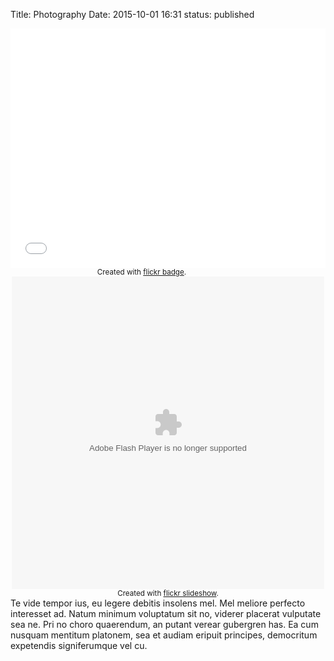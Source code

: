 Title: Photography
Date: 2015-10-01 16:31
status: published


<div style='position: relative; padding-bottom: 76%; height: 0; overflow: hidden;'><iframe id='iframe' src='//flickrit.com/slideshowholder.php?height=75&size=big&userId=46449570@N08&click=true&caption=true&credit=1&trans=1&thumbnails=1&transition=0&layoutType=responsive&sort=0' scrolling='no' frameborder='0'style='width:100%; height:100%; position: absolute; top:0; left:0;' ></iframe></div>

<style type="text/css">
.flickr_badge_image {margin:0px;display:inline;}
.flickr_badge_image img {border: 1px solid #666666 !important; padding:1px; margin:2px;}
#flickr_badge_wrapper {width:420px;text-align:left}
</style><div id="flickr_badge_wrapper"><script type="text/javascript" src="http://www.flickr.com/badge_code_v2.gne?count=10&display=latest&size=t&layout=x&source=user&user=46449570@N08"></script><center><small>Created with <a href="http://www.flickrbadge.com">flickr badge</a>.</small></center></div>

<div style="width:500px;height:500px;text-align:center;margin:auto;" ><object width="500" height="500" classid="clsid:d27cdb6e-ae6d-11cf-96b8-444553540000"  codebase="http://download.macromedia.com/pub/shockwave/cabs/flash/swflash.cab#version=6,0,40,0"> <param name="flashvars" value="offsite=true&amp;lang=en-us&amp;page_show_url=%2Fphotos%2Fdoug_from_the_uk%2Fshow&amp;page_show_back_url=%2Fphotos%2Fdoug_from_the_uk%2F&amp;user_id=46449570@N08" /> <param name="allowFullScreen" value="true" /> <param name="src" value="https://www.flickr.com/apps/slideshow/show.swf?v=71649" /> <embed width="500" height="500" type="application/x-shockwave-flash" src="https://www.flickr.com/apps/slideshow/show.swf?v=71649" flashvars="offsite=true&amp;lang=en-us&amp;page_show_url=%2Fphotos%2Fdoug_from_the_uk%2Fshow&amp;page_show_back_url=%2Fphotos%2Fdoug_from_the_uk%2F&amp;user_id=46449570@N08" allowFullScreen="true" /> </object><br /><small>Created with <a href="http://www.flickrslideshow.com">flickr slideshow</a>.</small></div>



Te vide tempor ius, eu legere debitis insolens mel. Mel meliore perfecto interesset ad. Natum minimum voluptatum sit no, viderer placerat vulputate sea ne. Pri no choro quaerendum, an putant verear gubergren has. Ea cum nusquam mentitum platonem, sea et audiam eripuit principes, democritum expetendis signiferumque vel cu.
